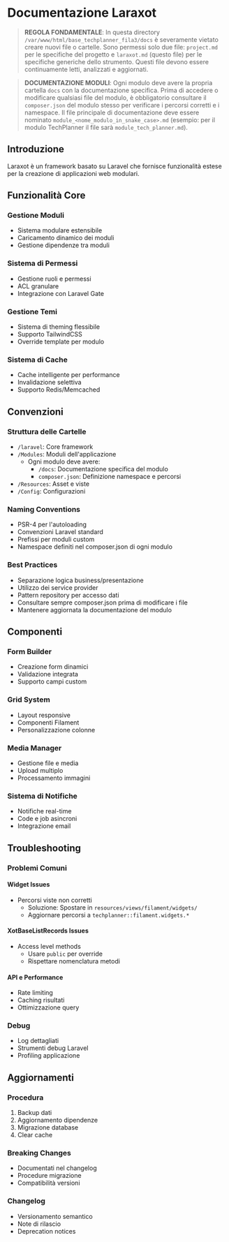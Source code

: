 # Documentazione Laraxot

> **REGOLA FONDAMENTALE**: In questa directory `/var/www/html/base_techplanner_fila3/docs` è severamente vietato creare nuovi file o cartelle. Sono permessi solo due file: `project.md` per le specifiche del progetto e `laraxot.md` (questo file) per le specifiche generiche dello strumento. Questi file devono essere continuamente letti, analizzati e aggiornati.

> **DOCUMENTAZIONE MODULI**: Ogni modulo deve avere la propria cartella `docs` con la documentazione specifica. Prima di accedere o modificare qualsiasi file del modulo, è obbligatorio consultare il `composer.json` del modulo stesso per verificare i percorsi corretti e i namespace. Il file principale di documentazione deve essere nominato `module_<nome_modulo_in_snake_case>.md` (esempio: per il modulo TechPlanner il file sarà `module_tech_planner.md`).

## Introduzione
Laraxot è un framework basato su Laravel che fornisce funzionalità estese per la creazione di applicazioni web modulari.

## Funzionalità Core
### Gestione Moduli
- Sistema modulare estensibile
- Caricamento dinamico dei moduli
- Gestione dipendenze tra moduli

### Sistema di Permessi
- Gestione ruoli e permessi
- ACL granulare
- Integrazione con Laravel Gate

### Gestione Temi
- Sistema di theming flessibile
- Supporto TailwindCSS
- Override template per modulo

### Sistema di Cache
- Cache intelligente per performance
- Invalidazione selettiva
- Supporto Redis/Memcached

## Convenzioni
### Struttura delle Cartelle
- `/laravel`: Core framework
- `/Modules`: Moduli dell'applicazione
  - Ogni modulo deve avere:
    - `/docs`: Documentazione specifica del modulo
    - `composer.json`: Definizione namespace e percorsi
- `/Resources`: Asset e viste
- `/Config`: Configurazioni

### Naming Conventions
- PSR-4 per l'autoloading
- Convenzioni Laravel standard
- Prefissi per moduli custom
- Namespace definiti nel composer.json di ogni modulo

### Best Practices
- Separazione logica business/presentazione
- Utilizzo dei service provider
- Pattern repository per accesso dati
- Consultare sempre composer.json prima di modificare i file
- Mantenere aggiornata la documentazione del modulo

## Componenti
### Form Builder
- Creazione form dinamici
- Validazione integrata
- Supporto campi custom

### Grid System
- Layout responsive
- Componenti Filament
- Personalizzazione colonne

### Media Manager
- Gestione file e media
- Upload multiplo
- Processamento immagini

### Sistema di Notifiche
- Notifiche real-time
- Code e job asincroni
- Integrazione email

## Troubleshooting
### Problemi Comuni
#### Widget Issues
- Percorsi viste non corretti
  - Soluzione: Spostare in `resources/views/filament/widgets/`
  - Aggiornare percorsi a `techplanner::filament.widgets.*`

#### XotBaseListRecords Issues
- Access level methods
  - Usare `public` per override
  - Rispettare nomenclatura metodi

#### API e Performance
- Rate limiting
- Caching risultati
- Ottimizzazione query

### Debug
- Log dettagliati
- Strumenti debug Laravel
- Profiling applicazione

## Aggiornamenti
### Procedura
1. Backup dati
2. Aggiornamento dipendenze
3. Migrazione database
4. Clear cache

### Breaking Changes
- Documentati nel changelog
- Procedure migrazione
- Compatibilità versioni

### Changelog
- Versionamento semantico
- Note di rilascio
- Deprecation notices 